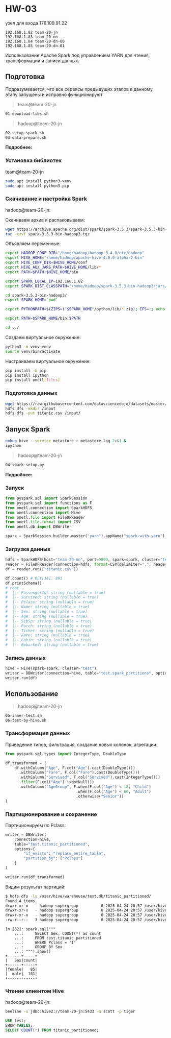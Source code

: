# HW-03

узел для входа 176.109.91.22

```
192.168.1.82 team-20-jn
192.168.1.83 team-20-nn
192.168.1.84 team-20-dn-00
192.168.1.85 team-20-dn-01
```

Использование Apache Spark под управлением YARN
для чтения, трансформации и записи данных.

## Подготовка
Подразумевается, что все сервисы предыдущих этапов к данному этапу запущены и исправно функционируют

>team@team-20-jn
```sh
01-download-libs.sh
```

>hadoop@team-20-jn
```sh
02-setup-spark.sh
03-data-prepare.sh
```

**Подробнее:**

### Установка библиотек
team@team-20-jn
```sh
sudo apt install python3-venv
sudo apt install python3-pip
```

### Скачивание и настройка Spark
hadoop@team-20-jn:

Скачиваем архив и распаковываем:
```sh
wget https://archive.apache.org/dist/spark/spark-3.5.3/spark-3.5.3-bin-hadoop3.tgz
tar -xzvf spark-3.5.3-bin-hadoop3.tgz
```

Объявляем переменные:
```sh
export HADOOP_CONF_DIR="/home/hadoop/hadoop-3.4.0/etc/hadoop"
export HIVE_HOME="/home/hadoop/apache-hive-4.0.0-alpha-2-bin"
export HIVE_CONF_DIR=$HIVE_HOME/conf
export HIVE_AUX_JARS_PATH=$HIVE_HOME/lib/*
export PATH=$PATH:$HIVE_HOME/bin

export SPARK_LOCAL_IP=192.168.1.82
export SPARK_DIST_CLASSPATH="/home/hadoop/spark-3.5.3-bin-hadoop3/jars/*:/home/hadoop/hadoop-3.4.0/etc/hadoop:/home/hadoop/hadoop-3.4.0/share/hadoop/common/lib/*:/home/hadoop/hadoop-3.4.0/share/hadoop/common/*:/home/hadoop/hadoop-3.4.0/share/hadoop/hdfs:/home/hadoop/hadoop-3.4.0/share/hadoop/hdfs/lib/*:/home/hadoop/hadoop-3.4.0/share/hadoop/hdfs/*:/home/hadoop/hadoop-3.4.0/share/hadoop/mapreduce/*:/home/hadoop/hadoop-3.4.0/share/hadoop/yarn:/home/hadoop/hadoop-3.4.0/share/hadoop/yarn/lib/*:/home/hadoop/hadoop-3.4.0/share/hadoop/yarn/*:/home/hadoop/apache-hive-4.0.0-alpha-2-bin/*:/home/hadoop/apache-hive-4.0.0-alpha-2-bin/lib/*"

cd spark-3.5.3-bin-hadoop3/
export SPARK_HOME=`pwd`

export PYTHONPATH=$(ZIPS=("$SPARK_HOME"/python/lib/*.zip); IFS=:; echo "${ZIPS[*]}"):$PYTHONPATH

export PATH=$SPARK_HOME/bin:$PATH

cd ../
```

Создаем виртуальное окружение:
```sh
python3 -m venv venv
source venv/bin/activate
```

Настраиваем виртуальное окружение:
```sh
pip install -U pip
pip install ipython
pip install onetl[files]
```

### Подготовка данных

```sh
wget https://raw.githubusercontent.com/datasciencedojo/datasets/master/titanic.csv
hdfs dfs -mkdir /input
hdfs dfs -put titanic.csv /input/
```

## Запуск Spark

```sh
nohup hive --service metastore > metastore.log 2>&1 &
ipython
```

>hadoop@team-20-jn
```sh
04-spark-setup.py
```

**Подробнее:**

### Запуск
```python
from pyspark.sql import SparkSession
from pyspark.sql import functions as F
from onetl.connection import SparkHDFS
from onetl.connection import Hive
from onetl.file import FileDFReader
from onetl.file.format import CSV
from onetl.db import DBWriter

spark = SparkSession.builder.master("yarn").appName("spark-with-yarn").config("spark.sql.warehouse.dir", "/user/hive/warehouse").config("spark.hive.metastore.uris", "thrift://team-20-jn:9083").enableHiveSupport().getOrCreate()
```

### Загрузка данных

```python
hdfs = SparkHDFS(host="team-20-nn", port=9000, spark=spark, cluster="test")
reader = FileDFReader(connection=hdfs, format=CSV(delimiter=",", header=True), source_path="/input")
df = reader.run(["titanic.csv"])

df.count() # Out[14]: 891
df.printSchema()
# root
#  |-- PassengerId: string (nullable = true)
#  |-- Survived: string (nullable = true)
#  |-- Pclass: string (nullable = true)
#  |-- Name: string (nullable = true)
#  |-- Sex: string (nullable = true)
#  |-- Age: string (nullable = true)
#  |-- SibSp: string (nullable = true)
#  |-- Parch: string (nullable = true)
#  |-- Ticket: string (nullable = true)
#  |-- Fare: string (nullable = true)
#  |-- Cabin: string (nullable = true)
#  |-- Embarked: string (nullable = true)
```

### Запись данных

```python
hive = Hive(spark=spark, cluster="test")
writer = DBWriter(connection=hive, table="test.spark_partitions", options={"if_exists": "replace_entire_table"})
writer.run(df)
```

## Использование

>hadoop@team-20-jn
```sh
05-inner-test.sh
06-test-by-hive.sh
```

### Трансформация данных
Приведение типов, фильтрация, создание новых колонок, агрегации:
```python
from pyspark.sql.types import IntegerType, DoubleType

df_transformed = (
    df.withColumn("Age", F.col("Age").cast(DoubleType()))
      .withColumn("Fare", F.col("Fare").cast(DoubleType()))
      .withColumn("Survived", F.col("Survived").cast(IntegerType()))
      .filter(F.col("Age").isNotNull())
      .withColumn("AgeGroup", F.when(F.col("Age") < 18, "Child")
                               .when(F.col("Age") < 60, "Adult")
                               .otherwise("Senior"))
)
```

### Партиционирование и сохранение

Партиционируем по Pclass:

```python
writer = DBWriter(
    connection=hive,
    table="test.titanic_partitioned",
    options={
        "if_exists": "replace_entire_table",
        "partition_by": ["Pclass"]
    }
)

writer.run(df_transformed)
```

Видим результат партиций:
```sh
$ hdfs dfs -ls /user/hive/warehouse/test.db/titanic_partitioned/
Found 4 items
drwxr-xr-x   - hadoop supergroup          0 2025-04-24 20:57 /user/hive/warehouse/test.db/titanic_partitioned/Pclass=1
drwxr-xr-x   - hadoop supergroup          0 2025-04-24 20:57 /user/hive/warehouse/test.db/titanic_partitioned/Pclass=2
drwxr-xr-x   - hadoop supergroup          0 2025-04-24 20:57 /user/hive/warehouse/test.db/titanic_partitioned/Pclass=3
-rw-r--r--   3 hadoop supergroup          0 2025-04-24 20:57 /user/hive/warehouse/test.db/titanic_partitioned/_SUCCESS
```

```
In [32]: spark.sql("""
    ...:     SELECT Sex, COUNT(*) as count
    ...:     FROM test.titanic_partitioned
    ...:     WHERE Pclass = '1'
    ...:     GROUP BY Sex
    ...: """).show()
+------+-----+                                                                  
|   Sex|count|
+------+-----+
|female|   85|
|  male|  101|
+------+-----+
```

### Чтение клиентом Hive
hadoop@team-20-jn:
```sh
beeline -u jdbc:hive2://team-20-jn:5433 -n scott -p tiger
```

```sql
USE test;
SHOW TABLES;
SELECT COUNT(*) FROM titanic_partitioned;
```